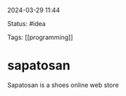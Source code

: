 2024-03-29 11:44

Status: #idea

Tags: [[programming]]

# sapatosan

Sapatosan is a shoes online web store






